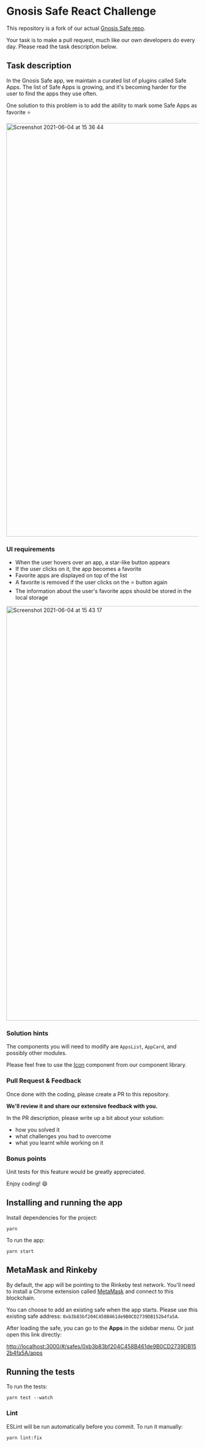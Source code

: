 # Gnosis Safe React Challenge

This repository is a fork of our actual [Gnosis Safe repo](https://github.com/gnosis/safe-react).

Your task is to make a pull request, much like our own developers do every day. Please read the task description below.

## Task description

In the Gnosis Safe app, we maintain a curated list of plugins called Safe Apps.
The list of Safe Apps is growing, and it's becoming harder for the user to find the apps they use often.

One solution to this problem is to add the ability to mark some Safe Apps as favorite ⭐️

<img width="1082" alt="Screenshot 2021-06-04 at 15 36 44" src="https://user-images.githubusercontent.com/381895/120810962-cac41800-c54b-11eb-97da-ec90f7ffb0cf.png">

### UI requirements

* When the user hovers over an app, a star-like button appears
* If the user clicks on it, the app becomes a favorite
* Favorite apps are displayed on top of the list
* A favorite is removed if the user clicks on the ⭐ button again
* The information about the user's favorite apps should be stored in the local storage

<img width="1085" alt="Screenshot 2021-06-04 at 15 43 17" src="https://user-images.githubusercontent.com/381895/120811557-63f32e80-c54c-11eb-8ea7-899a0cbab93c.png">

### Solution hints

The components you will need to modify are `AppsList`, `AppCard`, and possibly other modules.

Please feel free to use the [Icon](https://components.gnosis-safe.io/?path=/docs/data-display-icon--icons) component from our component library.

### Pull Request & Feedback

Once done with the coding, please create a PR to this repository.

**We'll review it and share our extensive feedback with you.**

In the PR description, please write up a bit about your solution:

* how you solved it
* what challenges you had to overcome
* what you learnt while working on it

### Bonus points

Unit tests for this feature would be greatly appreciated.

Enjoy coding! 😄

## Installing and running the app

Install dependencies for the project:
```
yarn
```

To run the app:
```
yarn start
```

## MetaMask and Rinkeby

By default, the app will be pointing to the Rinkeby test network. You'll need to install a Chrome extension called [MetaMask](https://metamask.io) and connect to this blockchain.

You can choose to add an existing safe when the app starts. Please use this existing safe address: `0xb3b83bf204C458B461de9B0CD2739DB152b4fa5A`.

After loading the safe, you can go to the **Apps** in the sidebar menu. Or just open this link directly:

[http://localhost:3000/#/safes/0xb3b83bf204C458B461de9B0CD2739DB152b4fa5A/apps](http://localhost:3000/#/safes/0xb3b83bf204C458B461de9B0CD2739DB152b4fa5A/apps)

## Running the tests

To run the tests:
```
yarn test --watch
```

### Lint

ESLint will be run automatically before you commit. To run it manually:
```
yarn lint:fix
```
